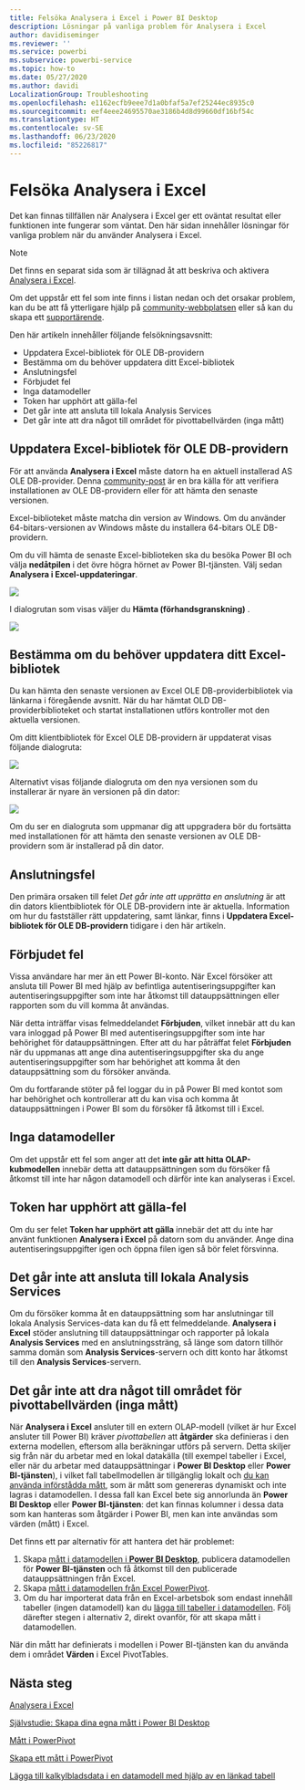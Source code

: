 ```yaml
---
title: Felsöka Analysera i Excel i Power BI Desktop
description: Lösningar på vanliga problem för Analysera i Excel
author: davidiseminger
ms.reviewer: ''
ms.service: powerbi
ms.subservice: powerbi-service
ms.topic: how-to
ms.date: 05/27/2020
ms.author: davidi
LocalizationGroup: Troubleshooting
ms.openlocfilehash: e1162ecfb9eee7d1a0bfaf5a7ef25244ec8935c0
ms.sourcegitcommit: eef4eee24695570ae3186b4d8d99660df16bf54c
ms.translationtype: HT
ms.contentlocale: sv-SE
ms.lasthandoff: 06/23/2020
ms.locfileid: "85226817"
---
```

# <a name="troubleshooting-analyze-in-excel"></a>Felsöka Analysera i Excel

Det kan finnas tillfällen när Analysera i Excel ger ett oväntat resultat eller funktionen inte fungerar som väntat. Den här sidan innehåller lösningar för vanliga problem när du använder Analysera i Excel.

> [!NOTE]
> Det finns en separat sida som är tillägnad åt att beskriva och aktivera [Analysera i Excel](service-analyze-in-excel.md).
> 
> Om det uppstår ett fel som inte finns i listan nedan och det orsakar problem, kan du be att få ytterligare hjälp på [community-webbplatsen](https://community.powerbi.com/) eller så kan du skapa ett [supportärende](https://powerbi.microsoft.com/support/).
> 
> 

Den här artikeln innehåller följande felsökningsavsnitt:

* Uppdatera Excel-bibliotek för OLE DB-providern
* Bestämma om du behöver uppdatera ditt Excel-bibliotek
* Anslutningsfel
* Förbjudet fel
* Inga datamodeller
* Token har upphört att gälla-fel
* Det går inte att ansluta till lokala Analysis Services
* Det går inte att dra något till området för pivottabellvärden (inga mått)

## <a name="update-excel-libraries-for-the-ole-db-provider"></a>Uppdatera Excel-bibliotek för OLE DB-providern
För att använda **Analysera i Excel** måste datorn ha en aktuell installerad AS OLE DB-provider. Denna [community-post](https://community.powerbi.com/t5/Service/Analyze-in-Excel-Initialization-of-the-data-source-failed/m-p/30837#M8081) är en bra källa för att verifiera installationen av OLE DB-providern eller för att hämta den senaste versionen.

Excel-biblioteket måste matcha din version av Windows. Om du använder 64-bitars-versionen av Windows måste du installera 64-bitars OLE DB-providern.

Om du vill hämta de senaste Excel-biblioteken ska du besöka Power BI och välja **nedåtpilen** i det övre högra hörnet av Power BI-tjänsten. Välj sedan **Analysera i Excel-uppdateringar**.

![](media/desktop-troubleshooting-analyze-in-excel/tshoot-analyze-excel_1.png)

I dialogrutan som visas väljer du **Hämta (förhandsgranskning)** .

![](media/desktop-troubleshooting-analyze-in-excel/tshoot-analyze-excel_2.png)

## <a name="determining-whether-you-need-to-update-your-excel-libraries"></a>Bestämma om du behöver uppdatera ditt Excel-bibliotek
Du kan hämta den senaste versionen av Excel OLE DB-providerbibliotek via länkarna i föregående avsnitt. När du har hämtat OLD DB-providerbiblioteket och startat installationen utförs kontroller mot den aktuella versionen.

Om ditt klientbibliotek för Excel OLE DB-providern är uppdaterat visas följande dialogruta:

![](media/desktop-troubleshooting-analyze-in-excel/troubleshoot-analyze-excel_3.png)

Alternativt visas följande dialogruta om den nya versionen som du installerar är nyare än versionen på din dator:

![](media/desktop-troubleshooting-analyze-in-excel/troubleshoot-analyze-excel_2.png)

Om du ser en dialogruta som uppmanar dig att uppgradera bör du fortsätta med installationen för att hämta den senaste versionen av OLE DB-providern som är installerad på din dator.

## <a name="connection-cannot-be-made-error"></a>Anslutningsfel
Den primära orsaken till felet *Det går inte att upprätta en anslutning* är att din dators klientbibliotek för OLE DB-providern inte är aktuella. Information om hur du fastställer rätt uppdatering, samt länkar, finns i **Uppdatera Excel-bibliotek för OLE DB-providern** tidigare i den här artikeln.

## <a name="forbidden-error"></a>Förbjudet fel
Vissa användare har mer än ett Power BI-konto. När Excel försöker att ansluta till Power BI med hjälp av befintliga autentiseringsuppgifter kan autentiseringsuppgifter som inte har åtkomst till datauppsättningen eller rapporten som du vill komma åt användas.

När detta inträffar visas felmeddelandet **Förbjuden**, vilket innebär att du kan vara inloggad på Power BI med autentiseringsuppgifter som inte har behörighet för datauppsättningen. Efter att du har påträffat felet **Förbjuden** när du uppmanas att ange dina autentiseringsuppgifter ska du ange autentiseringsuppgifter som har behörighet att komma åt den datauppsättning som du försöker använda.

Om du fortfarande stöter på fel loggar du in på Power BI med kontot som har behörighet och kontrollerar att du kan visa och komma åt datauppsättningen i Power BI som du försöker få åtkomst till i Excel.

## <a name="no-data-models"></a>Inga datamodeller
Om det uppstår ett fel som anger att det **inte går att hitta OLAP-kubmodellen** innebär detta att datauppsättningen som du försöker få åtkomst till inte har någon datamodell och därför inte kan analyseras i Excel.

## <a name="token-expired-error"></a>Token har upphört att gälla-fel
Om du ser felet **Token har upphört att gälla** innebär det att du inte har använt funktionen **Analysera i Excel** på datorn som du använder. Ange dina autentiseringsuppgifter igen och öppna filen igen så bör felet försvinna.

## <a name="unable-to-access-on-premises-analysis-services"></a>Det går inte att ansluta till lokala Analysis Services
Om du försöker komma åt en datauppsättning som har anslutningar till lokala Analysis Services-data kan du få ett felmeddelande. **Analysera i Excel** stöder anslutning till datauppsättningar och rapporter på lokala **Analysis Services** med en anslutningssträng, så länge som datorn tillhör samma domän som **Analysis Services**-servern och ditt konto har åtkomst till den **Analysis Services**-servern.

## <a name="cant-drag-anything-to-the-pivottable-values-area-no-measures"></a>Det går inte att dra något till området för pivottabellvärden (inga mått)
När **Analysera i Excel** ansluter till en extern OLAP-modell (vilket är hur Excel ansluter till Power BI) kräver *pivottabellen* att **åtgärder** ska definieras i den externa modellen, eftersom alla beräkningar utförs på servern. Detta skiljer sig från när du arbetar med en lokal datakälla (till exempel tabeller i Excel, eller när du arbetar med datauppsättningar i **Power BI Desktop** eller **Power BI-tjänsten**), i vilket fall tabellmodellen är tillgänglig lokalt och [du kan använda införstådda mått](https://support.microsoft.com/en-us/office/measures-in-power-pivot-86484821-a324-4da3-803b-82fd2e5033f4), som är mått som genereras dynamiskt och inte lagras i datamodellen. I dessa fall kan Excel bete sig annorlunda än **Power BI Desktop** eller **Power BI-tjänsten**: det kan finnas kolumner i dessa data som kan hanteras som åtgärder i Power BI, men kan inte användas som värden (mått) i Excel.

Det finns ett par alternativ för att hantera det här problemet:

1. Skapa [mått i datamodellen i **Power BI Desktop**](../transform-model/desktop-tutorial-create-measures.md), publicera datamodellen för **Power BI-tjänsten** och få åtkomst till den publicerade datauppsättningen från Excel.
2. Skapa [mått i datamodellen från Excel PowerPivot](https://support.office.com/article/Create-a-Measure-in-Power-Pivot-d3cc1495-b4e5-48e7-ba98-163022a71198).
3. Om du har importerat data från en Excel-arbetsbok som endast innehåll tabeller (ingen datamodell) kan du [lägga till tabeller i datamodellen](https://support.office.com/article/Add-worksheet-data-to-a-Data-Model-using-a-linked-table-d3665fc3-99b0-479d-ba09-a37640f5be42). Följ därefter stegen i alternativ 2, direkt ovanför, för att skapa mått i datamodellen.

När din mått har definierats i modellen i Power BI-tjänsten kan du använda dem i området **Värden** i Excel PivotTables.

## <a name="next-steps"></a>Nästa steg
[Analysera i Excel](service-analyze-in-excel.md)

[Självstudie: Skapa dina egna mått i Power BI Desktop](../transform-model/desktop-tutorial-create-measures.md)

[Mått i PowerPivot](https://support.microsoft.com/en-us/office/measures-in-power-pivot-86484821-a324-4da3-803b-82fd2e5033f4)

[Skapa ett mått i PowerPivot](https://support.office.com/article/Create-a-Measure-in-Power-Pivot-d3cc1495-b4e5-48e7-ba98-163022a71198)

[Lägga till kalkylbladsdata i en datamodell med hjälp av en länkad tabell](https://support.office.com/article/Add-worksheet-data-to-a-Data-Model-using-a-linked-table-d3665fc3-99b0-479d-ba09-a37640f5be42)
